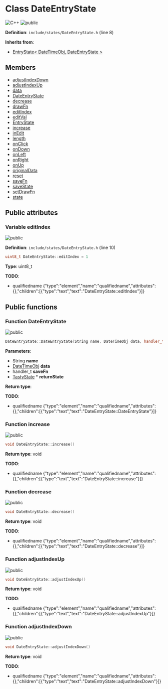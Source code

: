 <a id="class_date_entry_state"></a>
# Class DateEntryState

![][C++]
![][public]

**Definition**: `include/states/DateEntryState.h` (line 8)





**Inherits from**:

* [EntryState\< DateTimeObj, DateEntryState \>](class_entry_state.md#class_entry_state)

## Members

* [adjustIndexDown](class_date_entry_state.md#class_date_entry_state_1ac299d7c5be3e0dbbe62771d3a8071c2c)
* [adjustIndexUp](class_date_entry_state.md#class_date_entry_state_1a2e506a99f316481cfb4cc82ebf8c7dd9)
* [data](class_entry_state.md#class_entry_state_1ab59b7e059f9f52e972697c61b58c59fb)
* [DateEntryState](class_date_entry_state.md#class_date_entry_state_1a392a4fc68dd6370fea14e9df185f3a47)
* [decrease](class_date_entry_state.md#class_date_entry_state_1a135b5a88b110cac5bdf3917abaf1f6af)
* [drawFn](class_entry_state.md#class_entry_state_1a26a63c705eb784b638c9e288c2d91090)
* [editIndex](class_date_entry_state.md#class_date_entry_state_1ab78771c8e67355e084530606d0fa39b5)
* [editVal](class_entry_state.md#class_entry_state_1a0cf0d4f4d20446fc394e3e9e8d2793b1)
* [EntryState](class_entry_state.md#class_entry_state_1aa611659439a0b30596553e9cb0ea7230)
* [increase](class_date_entry_state.md#class_date_entry_state_1ac0b1cd5e28c0d9c9229be80af390713c)
* [inEdit](class_entry_state.md#class_entry_state_1a5a0390d30529f33b7192b5d571faf11b)
* [length](class_entry_state.md#class_entry_state_1a0cc083de69e8442af50240f00338e86d)
* [onClick](class_entry_state.md#class_entry_state_1ae4c99104aa3bef58748022da74865ff0)
* [onDown](class_entry_state.md#class_entry_state_1a43512a0e5a5c1b7729a2c58a9ef04643)
* [onLeft](class_entry_state.md#class_entry_state_1ad775bb40c2fec2edfdf2226425a646a1)
* [onRight](class_entry_state.md#class_entry_state_1a937e240aaa9d689b397581fad110ad38)
* [onUp](class_entry_state.md#class_entry_state_1a59d35412472caf27d243ce9698b26cc3)
* [originalData](class_entry_state.md#class_entry_state_1a6abebe19b450f5323555c1fe11e00045)
* [reset](class_entry_state.md#class_entry_state_1a9d3c567b81a85de4d5793dc38c619092)
* [saveFn](class_entry_state.md#class_entry_state_1a4c197fca2ff66cd2197410fdf0ba2653)
* [saveState](class_entry_state.md#class_entry_state_1ab1e74c4e8e1e0673fa9aba0484ffff30)
* [setDrawFn](class_entry_state.md#class_entry_state_1afb0e9fe999378bd08363c52d2329da3f)
* [state](class_entry_state.md#class_entry_state_1a12cbe9558ab5262256df66ac4083b6a1)

## Public attributes

<a id="class_date_entry_state_1ab78771c8e67355e084530606d0fa39b5"></a>
### Variable editIndex

![][public]

**Definition**: `include/states/DateEntryState.h` (line 10)

```cpp
uint8_t DateEntryState::editIndex = 1
```







**Type**: uint8_t

**TODO**:

* qualifiedname {"type":"element","name":"qualifiedname","attributes":{},"children":[{"type":"text","text":"DateEntryState::editIndex"}]}

## Public functions

<a id="class_date_entry_state_1a392a4fc68dd6370fea14e9df185f3a47"></a>
### Function DateEntryState

![][public]

```cpp
DateEntryState::DateEntryState(String name, DateTimeObj data, handler_t saveFn, TastyState *returnState)
```







**Parameters**:

* String **name**
* [DateTimeObj](struct_date_time_obj.md#struct_date_time_obj) **data**
* handler_t **saveFn**
* [TastyState](class_tasty_state.md#class_tasty_state) * **returnState**

**Return type**: 

**TODO**:

* qualifiedname {"type":"element","name":"qualifiedname","attributes":{},"children":[{"type":"text","text":"DateEntryState::DateEntryState"}]}

<a id="class_date_entry_state_1ac0b1cd5e28c0d9c9229be80af390713c"></a>
### Function increase

![][public]

```cpp
void DateEntryState::increase()
```







**Return type**: void

**TODO**:

* qualifiedname {"type":"element","name":"qualifiedname","attributes":{},"children":[{"type":"text","text":"DateEntryState::increase"}]}

<a id="class_date_entry_state_1a135b5a88b110cac5bdf3917abaf1f6af"></a>
### Function decrease

![][public]

```cpp
void DateEntryState::decrease()
```







**Return type**: void

**TODO**:

* qualifiedname {"type":"element","name":"qualifiedname","attributes":{},"children":[{"type":"text","text":"DateEntryState::decrease"}]}

<a id="class_date_entry_state_1a2e506a99f316481cfb4cc82ebf8c7dd9"></a>
### Function adjustIndexUp

![][public]

```cpp
void DateEntryState::adjustIndexUp()
```







**Return type**: void

**TODO**:

* qualifiedname {"type":"element","name":"qualifiedname","attributes":{},"children":[{"type":"text","text":"DateEntryState::adjustIndexUp"}]}

<a id="class_date_entry_state_1ac299d7c5be3e0dbbe62771d3a8071c2c"></a>
### Function adjustIndexDown

![][public]

```cpp
void DateEntryState::adjustIndexDown()
```







**Return type**: void

**TODO**:

* qualifiedname {"type":"element","name":"qualifiedname","attributes":{},"children":[{"type":"text","text":"DateEntryState::adjustIndexDown"}]}

[public]: https://img.shields.io/badge/-public-brightgreen (public)
[C++]: https://img.shields.io/badge/language-C%2B%2B-blue (C++)